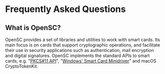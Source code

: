 # Frequently Asked Questions

## What is OpenSC?

<!-- act3-pt https://github.com/OpenSC/OpenSC.wiki.git file:Home.textile lines:1 -->
<!-- ref:35d2a374ae87f07a5fa570fae59261fb670439f4 -->
OpenSC provides a set of libraries and utilities to work with smart cards. Its main focus is on cards that support cryptographic operations, and facilitate their use in security applications such as authentication, mail encryption and digital signatures. OpenSC implements the standard APIs to smart cards, e.g. "[PKCS#11 API](https://www.oasis-open.org/committees/pkcs11/)", "[Windows' Smart Card Minidriver](https://learn.microsoft.com/en-us/previous-versions/windows/hardware/design/dn631754(v=vs.85))" and macOS CryptoTokenKit.

<!-- act3-pt end -->

<!-- ## What is cackey

TODO -->
